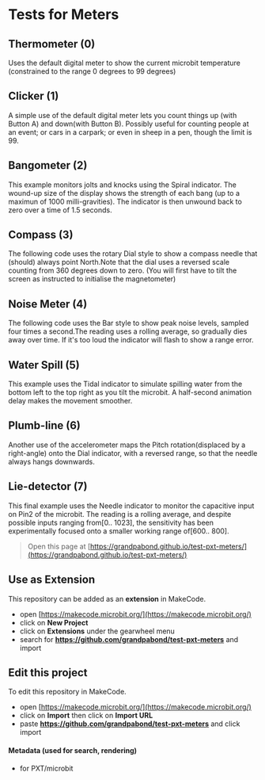 # Tests for Meters
## Thermometer (0)
   Uses the default digital meter to show the current microbit temperature
   (constrained to the range 0 degrees to 99 degrees)

## Clicker (1)
   A simple use of the default digital meter lets you count things up
   (with Button A) and down(with Button B).  Possibly useful for counting
   people at an event; or cars in a carpark; or even in sheep in a pen, 
   though the limit is 99.

## Bangometer (2)
  This example monitors jolts and knocks using the Spiral indicator.
  The wound-up size of the display shows the strength of each bang
  (up to a maximun of 1000 milli-gravities). The indicator is then 
  unwound back to zero over a time of 1.5 seconds.

## Compass (3)
  The following code uses the rotary Dial style to show a compass needle that
  (should) always point North.Note that the dial uses a reversed scale 
  counting from 360 degrees down to zero. (You will first have to tilt the screen 
  as instructed to initialise the magnetometer)

## Noise Meter (4)
  The following code uses the Bar style to show peak noise levels, sampled 
  four times a second.The reading uses a rolling average, so gradually dies away 
  over time. If it's too loud the indicator will flash to show a range error.

## Water Spill (5)
  This example uses the Tidal indicator to simulate spilling water from the 
  bottom left to the top right as you tilt the microbit. A half-second animation 
  delay makes the movement smoother.

## Plumb-line (6)
  Another use of the accelerometer maps the Pitch rotation(displaced by a 
  right-angle) onto the Dial indicator, with a reversed range, so that the 
  needle always hangs downwards.
  
## Lie-detector (7)
  This final example uses the Needle indicator to monitor the capacitive input
  on Pin2 of the microbit. The reading is a rolling average, and despite 
  possible inputs ranging from[0.. 1023], the sensitivity has been 
  experimentally focused onto a smaller working range of[600.. 800].



> Open this page at [https://grandpabond.github.io/test-pxt-meters/](https://grandpabond.github.io/test-pxt-meters/)

## Use as Extension

This repository can be added as an **extension** in MakeCode.

* open [https://makecode.microbit.org/](https://makecode.microbit.org/)
* click on **New Project**
* click on **Extensions** under the gearwheel menu
* search for **https://github.com/grandpabond/test-pxt-meters** and import

## Edit this project

To edit this repository in MakeCode.

* open [https://makecode.microbit.org/](https://makecode.microbit.org/)
* click on **Import** then click on **Import URL**
* paste **https://github.com/grandpabond/test-pxt-meters** and click import

#### Metadata (used for search, rendering)

* for PXT/microbit
<script src="https://makecode.com/gh-pages-embed.js"></script><script>makeCodeRender("{{ site.makecode.home_url }}", "{{ site.github.owner_name }}/{{ site.github.repository_name }}");</script>
